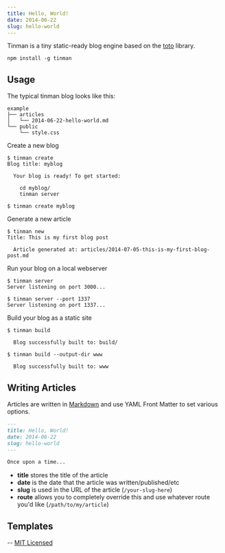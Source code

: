```yaml
---
title: Hello, World!
date: 2014-06-22
slug: hello-world
---
```


Tinman is a tiny static-ready blog engine based on the
[toto](http://github.com/cloudhead/toto) library.

```
npm install -g tinman
```

## Usage

The typical tinman blog looks like this:

```
example
├── articles
│   └── 2014-06-22-hello-world.md
└── public
    └── style.css
```

Create a new blog

```
$ tinman create
Blog title: myblog

  Your blog is ready! To get started:

    cd myblog/
    tinman server

$ tinman create myblog
```

Generate a new article

```
$ tinman new
Title: This is my first blog post

  Article generated at: articles/2014-07-05-this-is-my-first-blog-post.md
```

Run your blog on a local webserver

```
$ tinman server
Server listening on port 3000...

$ tinman server --port 1337
Server listening on port 1337...
```

Build your blog as a static site

```
$ tinman build

  Blog successfully built to: build/

$ tinman build --output-dir www

  Blog successfully built to: www
```

## Writing Articles

Articles are written in [Markdown](http://daringfireball.net/projects/markdown/)
and use YAML Front Matter to set various options.

```markdown
---
title: Hello, World!
date: 2014-06-22
slug: hello-world
---

Once upon a time...
```

* **title** stores the title of the article
* **date** is the date that the article was written/published/etc
* **slug** is used in the URL of the article (`/your-slug-here`)
* **route** allows you to completely override this and use whatever
  route you'd like (`/path/to/my/article`)

## Templates

--
[MIT Licensed](https://github.com/jdan/tinman/blob/master/LICENSE)
